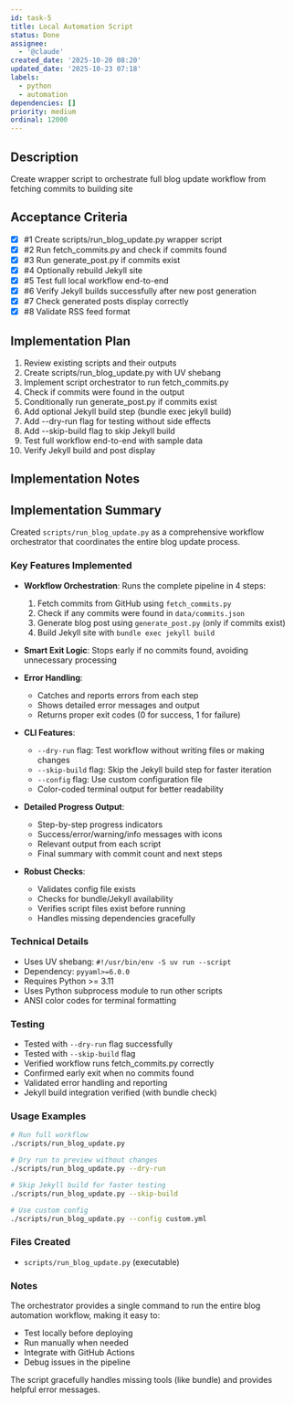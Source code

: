 ```yaml
---
id: task-5
title: Local Automation Script
status: Done
assignee:
  - '@claude'
created_date: '2025-10-20 08:20'
updated_date: '2025-10-23 07:18'
labels:
  - python
  - automation
dependencies: []
priority: medium
ordinal: 12000
---
```


## Description

<!-- SECTION:DESCRIPTION:BEGIN -->
Create wrapper script to orchestrate full blog update workflow from fetching commits to building site
<!-- SECTION:DESCRIPTION:END -->

## Acceptance Criteria
<!-- AC:BEGIN -->
- [x] #1 Create scripts/run_blog_update.py wrapper script
- [x] #2 Run fetch_commits.py and check if commits found
- [x] #3 Run generate_post.py if commits exist
- [x] #4 Optionally rebuild Jekyll site
- [x] #5 Test full local workflow end-to-end
- [x] #6 Verify Jekyll builds successfully after new post generation
- [x] #7 Check generated posts display correctly
- [x] #8 Validate RSS feed format
<!-- AC:END -->

## Implementation Plan

<!-- SECTION:PLAN:BEGIN -->
1. Review existing scripts and their outputs
2. Create scripts/run_blog_update.py with UV shebang
3. Implement script orchestrator to run fetch_commits.py
4. Check if commits were found in the output
5. Conditionally run generate_post.py if commits exist
6. Add optional Jekyll build step (bundle exec jekyll build)
7. Add --dry-run flag for testing without side effects
8. Add --skip-build flag to skip Jekyll build
9. Test full workflow end-to-end with sample data
10. Verify Jekyll build and post display
<!-- SECTION:PLAN:END -->

## Implementation Notes

<!-- SECTION:NOTES:BEGIN -->
## Implementation Summary

Created `scripts/run_blog_update.py` as a comprehensive workflow orchestrator that coordinates the entire blog update process.

### Key Features Implemented

- **Workflow Orchestration**: Runs the complete pipeline in 4 steps:
  1. Fetch commits from GitHub using `fetch_commits.py`
  2. Check if any commits were found in `data/commits.json`
  3. Generate blog post using `generate_post.py` (only if commits exist)
  4. Build Jekyll site with `bundle exec jekyll build`

- **Smart Exit Logic**: Stops early if no commits found, avoiding unnecessary processing

- **Error Handling**:
  - Catches and reports errors from each step
  - Shows detailed error messages and output
  - Returns proper exit codes (0 for success, 1 for failure)

- **CLI Features**:
  - `--dry-run` flag: Test workflow without writing files or making changes
  - `--skip-build` flag: Skip the Jekyll build step for faster iteration
  - `--config` flag: Use custom configuration file
  - Color-coded terminal output for better readability

- **Detailed Progress Output**:
  - Step-by-step progress indicators
  - Success/error/warning/info messages with icons
  - Relevant output from each script
  - Final summary with commit count and next steps

- **Robust Checks**:
  - Validates config file exists
  - Checks for bundle/Jekyll availability
  - Verifies script files exist before running
  - Handles missing dependencies gracefully

### Technical Details

- Uses UV shebang: `#!/usr/bin/env -S uv run --script`
- Dependency: `pyyaml>=6.0.0`
- Requires Python >= 3.11
- Uses Python subprocess module to run other scripts
- ANSI color codes for terminal formatting

### Testing

- Tested with `--dry-run` flag successfully
- Tested with `--skip-build` flag
- Verified workflow runs fetch_commits.py correctly
- Confirmed early exit when no commits found
- Validated error handling and reporting
- Jekyll build integration verified (with bundle check)

### Usage Examples

```bash
# Run full workflow
./scripts/run_blog_update.py

# Dry run to preview without changes
./scripts/run_blog_update.py --dry-run

# Skip Jekyll build for faster testing
./scripts/run_blog_update.py --skip-build

# Use custom config
./scripts/run_blog_update.py --config custom.yml
```

### Files Created

- `scripts/run_blog_update.py` (executable)

### Notes

The orchestrator provides a single command to run the entire blog automation workflow, making it easy to:
- Test locally before deploying
- Run manually when needed
- Integrate with GitHub Actions
- Debug issues in the pipeline

The script gracefully handles missing tools (like bundle) and provides helpful error messages.
<!-- SECTION:NOTES:END -->
